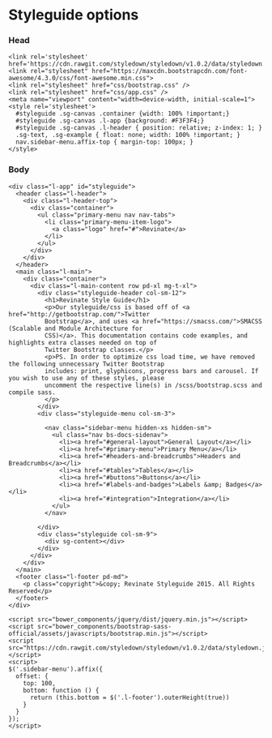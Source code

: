 # Styleguide options

### Head
    <link rel='stylesheet' href='https://cdn.rawgit.com/styledown/styledown/v1.0.2/data/styledown.css'>
    <link rel="stylesheet" href="https://maxcdn.bootstrapcdn.com/font-awesome/4.3.0/css/font-awesome.min.css">
    <link rel="stylesheet" href="css/bootstrap.css" />
    <link rel="stylesheet" href="css/app.css" />
    <meta name="viewport" content="width=device-width, initial-scale=1">
    <style rel='stylesheet'>
      #styleguide .sg-canvas .container {width: 100% !important;}
      #styleguide .sg-canvas .l-app {background: #F3F3F4;}
      #styleguide .sg-canvas .l-header { position: relative; z-index: 1; }
      .sg-text, .sg-example { float: none; width: 100% !important; }
      nav.sidebar-menu.affix-top { margin-top: 100px; }
    </style>

### Body

    <div class="l-app" id="styleguide">
      <header class="l-header">
        <div class="l-header-top">
          <div class="container">
            <ul class="primary-menu nav nav-tabs">
              <li class="primary-menu-item-logo">
                <a class="logo" href="#">Revinate</a>
              </li>
            </ul>
          </div>
        </div>
      </header>
      <main class="l-main">
        <div class="container">
          <div class="l-main-content row pd-xl mg-t-xl">
            <div class="styleguide-header col-sm-12">
              <h1>Revinate Style Guide</h1>
              <p>Our styleguide/css is based off of <a href="http://getbootstrap.com/">Twitter
              Bootstrap</a>, and uses <a href="https://smacss.com/">SMACSS (Scalable and Module Architecture for
              CSS)</a>. This documentation contains code examples, and highlights extra classes needed on top of
              Twitter Bootstrap classes.</p>
              <p>PS. In order to optimize css load time, we have removed the following unnecessary Twitter Bootstrap
              includes: print, glyphicons, progress bars and carousel. If you wish to use any of these styles, please
              uncomment the respective line(s) in /scss/bootstrap.scss and compile sass.
              </p>
            </div>
            <div class="styleguide-menu col-sm-3">

              <nav class="sidebar-menu hidden-xs hidden-sm">
                <ul class="nav bs-docs-sidenav">
                  <li><a href="#general-layout">General Layout</a></li>
                  <li><a href="#primary-menu">Primary Menu</a></li>
                  <li><a href="#headers-and-breadcrumbs">Headers and Breadcrumbs</a></li>
                  <li><a href="#tables">Tables</a></li>
                  <li><a href="#buttons">Buttons</a></li>
                  <li><a href="#labels-and-badges">Labels &amp; Badges</a></li>
                  <li><a href="#integration">Integration</a></li>
                </ul>
              </nav>

            </div>
            <div class="styleguide col-sm-9">
              <div sg-content></div>
            </div>
          </div>
        </div>
      </main>
      <footer class="l-footer pd-md">
        <p class="copyright">&copy; Revinate Styleguide 2015. All Rights Reserved</p>
      </footer>
    </div>

    <script src="bower_components/jquery/dist/jquery.min.js"></script>
    <script src="bower_components/bootstrap-sass-official/assets/javascripts/bootstrap.min.js"></script>
    <script src="https://cdn.rawgit.com/styledown/styledown/v1.0.2/data/styledown.js"></script>
    <script>
    $('.sidebar-menu').affix({
      offset: {
        top: 100,
        bottom: function () {
          return (this.bottom = $('.l-footer').outerHeight(true))
        }
      }
    });
    </script>